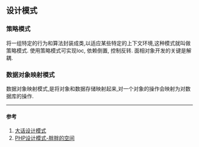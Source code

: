 ## 设计模式

### 策略模式
将一组特定的行为和算法封装成类,以适应某些特定的上下文环境,这种模式就叫做策略模式.
使用策略模式可实现Ioc, 依赖倒置, 控制反转.
面相对象开发的关键是解耦.


### 数据对象映射模式
数据对象映射模式,是将对象和数据存储映射起来,对一个对象的操作会映射为对数据库的操作.

---
#### 参考

1. [大话设计模式](http://www.imooc.com/learn/236)
2. [PHP设计模式-胖胖的空间](http://www.phppan.com/php-design-pattern/)